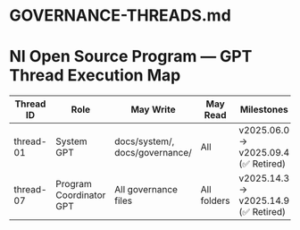 # GOVERNANCE-THREADS.md  
# NI Open Source Program — GPT Thread Execution Map

| Thread ID | Role | May Write | May Read | Milestones |
|-----------|------|-----------|----------|------------|
| thread-01 | System GPT | docs/system/, docs/governance/ | All | v2025.06.0 → v2025.09.4 (✅ Retired) |
| thread-07 | Program Coordinator GPT | All governance files | All folders | v2025.14.3 → v2025.14.9 (✅ Retired) |
